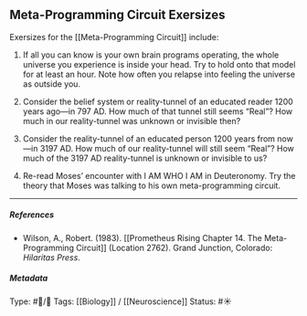 ## Meta-Programming Circuit Exersizes  # 

Exersizes for the [[Meta-Programming Circuit]] include:

1. If all you can know is your own brain programs operating, the whole universe you experience is inside your head. Try to hold onto that model for at least an hour. Note how often you relapse into feeling the universe as outside you.

2. Consider the belief system or reality-tunnel of an educated reader 1200 years ago—in 797 AD. How much of that tunnel still seems “Real”? How much in our reality-tunnel was unknown or invisible then?

3. Consider the reality-tunnel of an educated person 1200 years from now—in 3197 AD. How much of our reality-tunnel will still seem “Real”? How much of the 3197 AD reality-tunnel is unknown or invisible to us?

4. Re-read Moses’ encounter with I AM WHO I AM in Deuteronomy. Try the theory that Moses was talking to his own meta-programming circuit.

___

##### References

- Wilson, A., Robert. (1983). [[Prometheus Rising Chapter 14. The Meta-Programming Circuit]] (Location 2762). Grand Junction, Colorado: _Hilaritas Press_.

##### Metadata

Type: #🔵/🔵 
Tags: [[Biology]] / [[Neuroscience]]
Status: #☀️ 